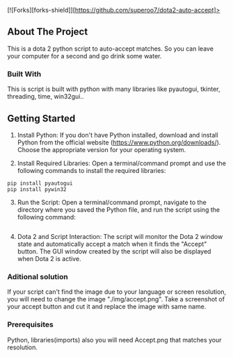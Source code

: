 [![Forks][forks-shield]][https://github.com/superoo7/dota2-auto-accept]>

<!-- ABOUT THE PROJECT -->
## About The Project

This is a dota 2 python script to auto-accept matches. So you can leave your computer for a second and go drink some water.

### Built With

This is script is built with python with many libraries like
pyautogui, tkinter, threading, time, win32gui..

<!-- GETTING STARTED -->
## Getting Started

1. Install Python: If you don't have Python installed, download and install Python from the official website (https://www.python.org/downloads/). Choose the appropriate version for your operating system.

2. Install Required Libraries: Open a terminal/command prompt and use the following commands to install the required libraries:

```
pip install pyautogui
pip install pywin32

```

3. Run the Script: Open a terminal/command prompt, navigate to the directory where you saved the Python file, and run the script using the following command:
```python main.py
```

4. Dota 2 and Script Interaction: The script will monitor the Dota 2 window state and automatically accept a match when it finds the "Accept" button. The GUI window created by the script will also be displayed when Dota 2 is active.

### Aditional solution

If your script can't find the image due to your language or screen resolution, you will need to change the image "./img/accept.png". Take a screenshot of your accept button and cut it and replace the image with same name.

### Prerequisites

Python, libraries(imports) also you will need Accept.png that matches your resolution.